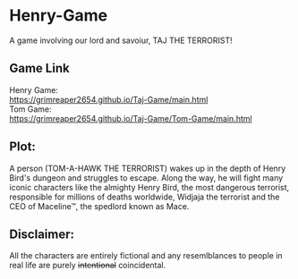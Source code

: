 # Henry-Game
A game involving our lord and savoiur, TAJ THE TERRORIST!

## Game Link
Henry Game:<br>
<a>https://grimreaper2654.github.io/Taj-Game/main.html</a><br>
Tom Game:<br>
<a>https://grimreaper2654.github.io/Taj-Game/Tom-Game/main.html</a><br>


## Plot:
A person (TOM-A-HAWK THE TERRORIST) wakes up in the depth of Henry Bird's dungeon and struggles to escape. Along the way, he will fight many iconic characters like the almighty Henry Bird, the most dangerous terrorist, responsible for millions of deaths worldwide, Widjaja the terrorist and the CEO of Maceline™, the spedlord known as Mace.

## Disclaimer:
All the characters are entirely fictional and any resemlblances to people in real life are purely ~~intentional~~ coincidental.
